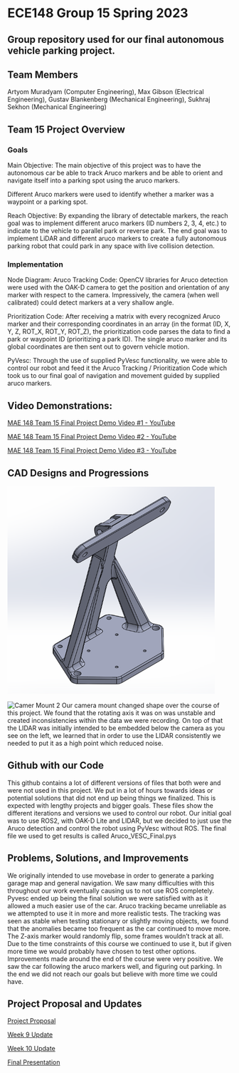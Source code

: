 # ECE148 Group 15 Spring 2023
## Group repository used for our final autonomous vehicle parking project.

## Team Members
Artyom Muradyam (Computer Engineering), Max Gibson (Electrical Engineering), Gustav Blankenberg (Mechanical Engineering), Sukhraj Sekhon (Mechanical Engineering)

## Team 15 Project Overview
### Goals
Main Objective: The main objective of this project was to have the autonomous car be able to track Aruco markers and be able to orient and navigate itself into a parking spot using the aruco markers.

Different Aruco markers were used to identify whether a marker was a waypoint or a parking spot.

Reach Objective: By expanding the library of detectable markers, the reach goal was to implement different aruco markers (ID numbers 2, 3, 4, etc.) to indicate to the vehicle to parallel park or reverse park. The end goal was to implement LiDAR and different aruco markers to create a fully autonomous parking robot that could park in any space with live collision detection.

### Implementation
Node Diagram:
Aruco Tracking Code: OpenCV libraries for Aruco detection were used with the OAK-D camera to get the position and orientation of any marker with respect to the camera. Impressively, the camera (when well calibrated) could detect markers at a very shallow angle. 

Prioritization Code: After receiving a matrix with every recognized Aruco marker and their corresponding coordinates in an array (in the format (ID, X, Y, Z, ROT_X, ROT_Y, ROT_Z), the prioritization code parses the data to find a park or waypoint ID (prioritizing a park ID). The single aruco marker and its global coordinates are then sent out to govern vehicle motion.

PyVesc: Through the use of supplied PyVesc functionality, we were able to control our robot and feed it the Aruco Tracking / Prioritization Code which took us to our final goal of navigation and movement guided by supplied aruco markers. 

## Video Demonstrations:

[MAE 148 Team 15 Final Project Demo Video #1 - YouTube](https://www.youtube.com/watch?v=G50PBTAHEMw)

[MAE 148 Team 15 Final Project Demo Video #2 - YouTube](https://www.youtube.com/watch?v=zTW6V7eFzfQ)
 
[MAE 148 Team 15 Final Project Demo Video #3 - YouTube](https://www.youtube.com/watch?v=NJUQtnQEkZM)

## CAD Designs and Progressions
![Camer Mount 1](https://github.com/UCSD-ECEMAE-148/spring-2023-final-project-team-15/blob/main/148%20Pics/CamMount1.png)

![Camer Mount 2]([http://url/to/img.png](https://github.com/UCSD-ECEMAE-148/spring-2023-final-project-team-15/blob/main/148%20Pics/CamMount2.png))
Our camera mount changed shape over the course of this project. We found that the rotating axis it was on was unstable and created inconsistencies within the data we were recording. On top of that the LIDAR was initially intended to be embedded below the camera as you see on the left, we learned that in order to use the LIDAR consistently we needed to put it as a high point which reduced noise.

## Github with our Code
This github contains a lot of different versions of files that both were and were not used in this project. We put in a lot of hours towards ideas or potential solutions that did not end up being things we finalized. This is expected with lengthy projects and bigger goals.
These files show the different iterations and versions we used to control our robot. Our initial goal was to use ROS2, with OAK-D Lite and LIDAR, but we decided to just use the Aruco detection and control the robot using PyVesc without ROS. The final file we used to get results is called Aruco_VESC_Final.pys

## Problems, Solutions, and Improvements

We originally intended to use movebase in order to generate a parking garage map and general navigation. We saw many difficulties with this throughout our work eventually causing us to not use ROS completely. Pyvesc ended up being the final solution we were satisfied with as it allowed a much easier use of the car.
Aruco tracking became unreliable as we attempted to use it in more and more realistic tests. The tracking was seen as stable when testing stationary or slightly moving objects, we found that the anomalies became too frequent as the car continued to move more. The Z-axis marker would randomly flip, some frames wouldn’t track at all. Due to the time constraints of this course we continued to use it, but if given more time we would probably have chosen to test other options.
Improvements made around the end of the course were very positive. We saw the car following the aruco markers well, and figuring out parking. In the end we did not reach our goals but believe with more time we could have.

## Project Proposal and Updates

[Project Proposal](https://docs.google.com/presentation/d/1SPdlXPeaII4OW4W1v2NUxgKgfb3k1HtfPm9ghgGeCbw/edit#slide=id.p)

[Week 9 Update](https://docs.google.com/presentation/d/1lvGwgzwrjG8htye6AT5abwq07Il-wbPSKSPVuAF7KgQ/edit#slide=id.p)

[Week 10 Update](https://docs.google.com/presentation/d/1FMcyuLqXJCHcQL7g1cQ_9VNxa2cS5Ztn7FdCI7k7CQ0/edit#slide=id.p)

[Final Presentation](https://docs.google.com/presentation/d/1nlVrjX4GuRy3t5_0HDabZ8MohPu2Y59aFtOgHU6wwj0/edit#slide=id.p)


